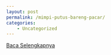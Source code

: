 ```yaml
---
layout: post
permalink: /mimpi-putus-bareng-pacar/
categories:
    - Uncategorized
---
```


[Baca Selengkapnya](/07)